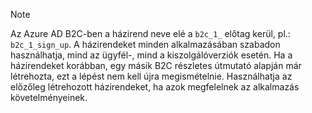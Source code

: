 > [!NOTE]
> Az Azure AD B2C-ben a házirend neve elé a `b2c_1_` előtag kerül, pl.: `b2c_1_sign_up`.  A házirendeket minden alkalmazásában szabadon használhatja, mind az ügyfél-, mind a kiszolgálóverziók esetén.  Ha a házirendeket korábban, egy másik B2C részletes útmutató alapján már létrehozta, ezt a lépést nem kell újra megismételnie. Használhatja az előzőleg létrehozott házirendeket, ha azok megfelelnek az alkalmazás követelményeinek.
> 
> 



<!--HONumber=Dec16_HO4-->


